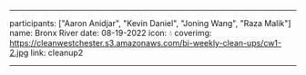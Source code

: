 ---

participants: ["Aaron Anidjar", "Kevin Daniel", "Joning Wang", "Raza Malik"]
name: Bronx River
date: 08-19-2022
icon: 💧
coverimg: https://cleanwestchester.s3.amazonaws.com/bi-weekly-clean-ups/cw1-2.jpg
link: cleanup2

---
